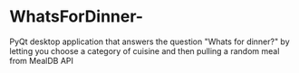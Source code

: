 # WhatsForDinner-
PyQt desktop application that answers the question "Whats for dinner?" by letting you choose a category of cuisine and then pulling a random meal from MealDB API
